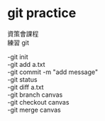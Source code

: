 # git practice

資策會課程   
練習 git

-git init   
-git add a.txt   
-git commit -m "add message"   
-git status   
-git diff a.txt   
-git branch canvas   
-git checkout canvas   
-git merge canvas   